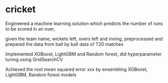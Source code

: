 # cricket
Engineered a machine learning solution which predicts the number of runs to be scored in an over,

given the team name, wickets left, overs left and inning, preprocessed and prepared the data from ball by ball data of T20 matches

Implemented XGBoost, LightGBM and Random forest, did hyperparameter tuning using GridSearchCV

Achieved the root mean squared error xxx by ensembling XGBoost, LightGBM, Random forest models

